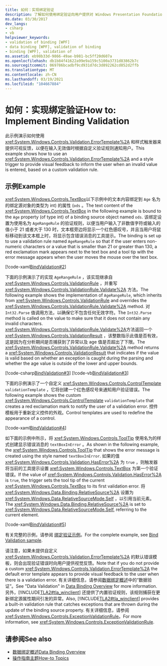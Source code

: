 ```yaml
---
title: 如何：实现绑定验证
description: 了解如何使用绑定验证向用户提供对 Windows Presentation Foundation (WPF) 无效的值。
ms.date: 03/30/2017
dev_langs:
- csharp
- vb
helpviewer_keywords:
- validation of binding [WPF]
- data binding [WPF], validation of binding
- binding [WPF], validation of
ms.assetid: eb98b33d-9866-49ae-b981-bc5ff20d607a
ms.openlocfilehash: db1b84f41622a99e9a159c5100a3731d83862b7c
ms.sourcegitcommit: 069786bcadbf9cd931d7dc3d892262cd852d2ffb
ms.translationtype: MT
ms.contentlocale: zh-CN
ms.lasthandoff: 03/19/2021
ms.locfileid: "104667884"
---
```

# <a name="how-to-implement-binding-validation"></a><span data-ttu-id="8a8b6-103">如何：实现绑定验证</span><span class="sxs-lookup"><span data-stu-id="8a8b6-103">How to: Implement Binding Validation</span></span>

<span data-ttu-id="8a8b6-104">此示例演示如何使用 <xref:System.Windows.Controls.Validation.ErrorTemplate%2A> 和样式触发器来提供可视反馈，以便在输入无效值时根据自定义验证规则通知用户。</span><span class="sxs-lookup"><span data-stu-id="8a8b6-104">This example shows how to use an <xref:System.Windows.Controls.Validation.ErrorTemplate%2A> and a style trigger to provide visual feedback to inform the user when an invalid value is entered, based on a custom validation rule.</span></span>

## <a name="example"></a><span data-ttu-id="8a8b6-105">示例</span><span class="sxs-lookup"><span data-stu-id="8a8b6-105">Example</span></span>

<span data-ttu-id="8a8b6-106"><xref:System.Windows.Controls.TextBox>以下示例中的文本内容绑定到 `Age` 名为的绑定源对象的类型为 int) 的属性 (`ods` 。</span><span class="sxs-lookup"><span data-stu-id="8a8b6-106">The text content of the <xref:System.Windows.Controls.TextBox> in the following example is bound to the `Age` property (of type int) of a binding source object named `ods`.</span></span> <span data-ttu-id="8a8b6-107">该绑定设置为使用名为 `AgeRangeRule` 的验证规则，以便当用户输入了非数值字符或输入的值小于 21 或者大于 130 时，文本框旁边将显示一个红色感叹号，并且当用户将鼠标移动到该文本框上时，将显示包含错误消息的工具提示。</span><span class="sxs-lookup"><span data-stu-id="8a8b6-107">The binding is set up to use a validation rule named `AgeRangeRule` so that if the user enters non-numeric characters or a value that is smaller than 21 or greater than 130, a red exclamation mark appears next to the text box and a tool tip with the error message appears when the user moves the mouse over the text box.</span></span>

[!code-xaml[BindValidation#2](~/samples/snippets/csharp/VS_Snippets_Wpf/BindValidation/CSharp/Window1.xaml#2)]

<span data-ttu-id="8a8b6-108">下面的示例演示了的实现 `AgeRangeRule` ，该实现继承自 <xref:System.Windows.Controls.ValidationRule> ，并重写 <xref:System.Windows.Controls.ValidationRule.Validate%2A> 方法。</span><span class="sxs-lookup"><span data-stu-id="8a8b6-108">The following example shows the implementation of `AgeRangeRule`, which inherits from <xref:System.Windows.Controls.ValidationRule> and overrides the <xref:System.Windows.Controls.ValidationRule.Validate%2A> method.</span></span> <span data-ttu-id="8a8b6-109">对 `Int32.Parse` 值调用方法，以确保它不包含任何无效字符。</span><span class="sxs-lookup"><span data-stu-id="8a8b6-109">The `Int32.Parse` method is called on the value to make sure that it does not contain any invalid characters.</span></span> <span data-ttu-id="8a8b6-110"><xref:System.Windows.Controls.ValidationRule.Validate%2A>方法返回一个 <xref:System.Windows.Controls.ValidationResult> ，该整数指示此值是否有效，这是因为在分析期间是否捕获到了异常以及 age 值是否超出了下限。</span><span class="sxs-lookup"><span data-stu-id="8a8b6-110">The <xref:System.Windows.Controls.ValidationRule.Validate%2A> method returns a <xref:System.Windows.Controls.ValidationResult> that indicates if the value is valid based on whether an exception is caught during the parsing and whether the age value is outside of the lower and upper bounds.</span></span>

[!code-csharp[BindValidation#3](~/samples/snippets/csharp/VS_Snippets_Wpf/BindValidation/CSharp/AgeRangeRule.cs#3)]
[!code-vb[BindValidation#3](~/samples/snippets/visualbasic/VS_Snippets_Wpf/BindValidation/VisualBasic/AgeRangeRule.vb#3)]

<span data-ttu-id="8a8b6-111">下面的示例演示了一个自定义 <xref:System.Windows.Controls.ControlTemplate> `validationTemplate` ，它将创建一个红色感叹号来通知用户验证错误。</span><span class="sxs-lookup"><span data-stu-id="8a8b6-111">The following example shows the custom <xref:System.Windows.Controls.ControlTemplate> `validationTemplate` that creates a red exclamation mark to notify the user of a validation error.</span></span> <span data-ttu-id="8a8b6-112">控件模板用于重新定义控件的外观。</span><span class="sxs-lookup"><span data-stu-id="8a8b6-112">Control templates are used to redefine the appearance of a control.</span></span>

[!code-xaml[BindValidation#4](~/samples/snippets/csharp/VS_Snippets_Wpf/BindValidation/CSharp/Window1.xaml#4)]

<span data-ttu-id="8a8b6-113">如下面的示例中所示，将 <xref:System.Windows.Controls.ToolTip> 使用名为的样式创建显示错误消息的 `textBoxInError` 。</span><span class="sxs-lookup"><span data-stu-id="8a8b6-113">As shown in the following example, the <xref:System.Windows.Controls.ToolTip> that shows the error message is created using the style named `textBoxInError`.</span></span> <span data-ttu-id="8a8b6-114">如果的值 <xref:System.Windows.Controls.Validation.HasError%2A> 为 `true` ，则触发器将当前的工具提示设置 <xref:System.Windows.Controls.TextBox> 为第一个验证错误。</span><span class="sxs-lookup"><span data-stu-id="8a8b6-114">If the value of <xref:System.Windows.Controls.Validation.HasError%2A> is `true`, the trigger sets the tool tip of the current <xref:System.Windows.Controls.TextBox> to its first validation error.</span></span> <span data-ttu-id="8a8b6-115">将 <xref:System.Windows.Data.Binding.RelativeSource%2A> 设置为 <xref:System.Windows.Data.RelativeSourceMode.Self> ，以引用当前元素。</span><span class="sxs-lookup"><span data-stu-id="8a8b6-115">The <xref:System.Windows.Data.Binding.RelativeSource%2A> is set to <xref:System.Windows.Data.RelativeSourceMode.Self>, referring to the current element.</span></span>

[!code-xaml[BindValidation#5](~/samples/snippets/csharp/VS_Snippets_Wpf/BindValidation/CSharp/Window1.xaml#5)]

<span data-ttu-id="8a8b6-116">有关完整的示例，请参阅 [绑定验证示例](https://github.com/Microsoft/WPF-Samples/tree/master/Data%20Binding/BindValidation)。</span><span class="sxs-lookup"><span data-stu-id="8a8b6-116">For the complete example, see [Bind Validation sample](https://github.com/Microsoft/WPF-Samples/tree/master/Data%20Binding/BindValidation).</span></span>
  
<span data-ttu-id="8a8b6-117">请注意，如果未提供自定义 <xref:System.Windows.Controls.Validation.ErrorTemplate%2A> 的默认错误模板，则会出现验证错误时向用户提供视觉反馈。</span><span class="sxs-lookup"><span data-stu-id="8a8b6-117">Note that if you do not provide a custom <xref:System.Windows.Controls.Validation.ErrorTemplate%2A> the default error template appears to provide visual feedback to the user when there is a validation error.</span></span> <span data-ttu-id="8a8b6-118">有关详细信息，请参阅[数据绑定概述](/dotnet/desktop-wpf/data/data-binding-overview)中的“数据验证”。</span><span class="sxs-lookup"><span data-stu-id="8a8b6-118">See "Data Validation" in [Data Binding Overview](/dotnet/desktop-wpf/data/data-binding-overview) for more information.</span></span> <span data-ttu-id="8a8b6-119">另外，[!INCLUDE[TLA2#tla_winclient](../../../includes/tla2sharptla-winclient-md.md)] 还提供了内置验证规则，该规则捕获在更新绑定源属性期间引发的异常。</span><span class="sxs-lookup"><span data-stu-id="8a8b6-119">Also, [!INCLUDE[TLA2#tla_winclient](../../../includes/tla2sharptla-winclient-md.md)] provides a built-in validation rule that catches exceptions that are thrown during the update of the binding source property.</span></span> <span data-ttu-id="8a8b6-120">有关详细信息，请参阅 <xref:System.Windows.Controls.ExceptionValidationRule>。</span><span class="sxs-lookup"><span data-stu-id="8a8b6-120">For more information, see <xref:System.Windows.Controls.ExceptionValidationRule>.</span></span>

## <a name="see-also"></a><span data-ttu-id="8a8b6-121">请参阅</span><span class="sxs-lookup"><span data-stu-id="8a8b6-121">See also</span></span>

- [<span data-ttu-id="8a8b6-122">数据绑定概述</span><span class="sxs-lookup"><span data-stu-id="8a8b6-122">Data Binding Overview</span></span>](/dotnet/desktop-wpf/data/data-binding-overview)
- [<span data-ttu-id="8a8b6-123">操作指南主题</span><span class="sxs-lookup"><span data-stu-id="8a8b6-123">How-to Topics</span></span>](data-binding-how-to-topics.md)
